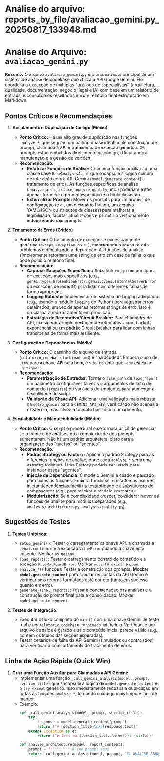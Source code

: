 # Análise do arquivo: reports_by_file/avaliacao_gemini.py_20250817_133948.md

# Análise do Arquivo: `avaliacao_gemini.py`

**Resumo:**
O arquivo `avaliacao_gemini.py` é o orquestrador principal de um sistema de análise de codebase que utiliza a API Google Gemini. Ele coordena a execução de múltiplas "análises de especialistas" (arquitetura, qualidade, documentação, negócio, legal e IA) com base em um relatório de entrada, e consolida os resultados em um relatório final estruturado em Markdown.

## Pontos Críticos e Recomendações

1.  **Acoplamento e Duplicação de Código (Médio)**
    *   **Ponto Crítico:** Há um alto grau de duplicação nas funções `analyze_*`, que seguem um padrão quase idêntico de construção de prompt, chamada à API e tratamento de exceção genérico. Os prompts estão embutidos diretamente no código, dificultando a manutenção e a gestão de versões.
    *   **Recomendação:**
        *   **Refatorar Funções de Análise:** Criar uma função auxiliar ou uma classe base `BaseAnalysisAgent` que encapsule a lógica comum de interação com a API Gemini (`model.generate_content`) e tratamento de erros. As funções específicas de análise (`analyze_architecture`, `analyze_quality`, etc.) poderiam então apenas fornecer o prompt específico e o título da seção.
        *   **Externalizar Prompts:** Mover os prompts para um arquivo de configuração (e.g., um dicionário Python, um arquivo YAML/JSON ou atributos de classes) para melhorar a legibilidade, facilitar atualizações e permitir o versionamento independente dos prompts.

2.  **Tratamento de Erros (Crítico)**
    *   **Ponto Crítico:** O tratamento de exceções é excessivamente genérico (`except Exception as e:`), mascarando a causa raiz de problemas e dificultando a depuração. As funções de análise simplesmente retornam uma string de erro em caso de falha, o que pode poluir o relatório final.
    *   **Recomendação:**
        *   **Capturar Exceções Específicas:** Substituir `Exception` por tipos de exceções mais específicos (e.g., `genai.types.BrokenPipeError`, `genai.types.InternalServerError` ou exceções de rede/IO) para lidar com diferentes falhas de forma apropriada.
        *   **Logging Robusto:** Implementar um sistema de logging adequado (e.g., usando o módulo `logging` do Python) para registrar erros detalhados, em vez de apenas retornar strings de erro. Isso é crucial para monitoramento em produção.
        *   **Estratégia de Retentativa/Circuit Breaker:** Para chamadas de API, considerar a implementação de retentativas com backoff exponencial ou um padrão Circuit Breaker para lidar com falhas transitórias de forma mais resiliente.

3.  **Configuração e Dependências (Médio)**
    *   **Ponto Crítico:** O caminho do arquivo de entrada (`relatorio_codebase_turbinado.md`) é "hardcoded". Embora o uso de `.env` para a chave API seja bom, é vital garantir que `.env` esteja no `.gitignore`.
    *   **Recomendação:**
        *   **Parametrização de Entradas:** Tornar o `file_path` de `load_report` um parâmetro configurável, talvez via argumentos de linha de comando (`argparse`) ou variáveis de ambiente, para aumentar a flexibilidade do script.
        *   **Validação da Chave API:** Adicionar uma validação mais robusta na `setup_gemini` para a `GEMINI_API_KEY`, verificando não apenas a existência, mas talvez o formato básico ou comprimento.

4.  **Escalabilidade e Manutenibilidade (Médio)**
    *   **Ponto Crítico:** O script é procedural e se tornará difícil de gerenciar se o número de análises ou a complexidade dos prompts aumentarem. Não há um padrão arquitetural claro para a organização das "tarefas" ou "agentes".
    *   **Recomendação:**
        *   **Padrão Strategy ou Factory:** Aplicar o padrão Strategy para as diferentes funções de análise, onde cada `analyze_*` seria uma estratégia distinta. Uma Factory poderia ser usada para instanciar esses "agentes".
        *   **Injeção de Dependência:** O modelo Gemini é criado e passado para todas as funções. Embora funcional, em sistemas maiores, injetar dependências facilita a testabilidade e a substituição de componentes (e.g., para mockar o modelo em testes).
        *   **Modularização:** Se a complexidade crescer, considerar mover as funções de análise para módulos separados (e.g., `analysis/architecture.py`, `analysis/quality.py`).

## Sugestões de Testes

1.  **Testes Unitários:**
    *   `setup_gemini()`: Testar o carregamento da chave API, a chamada a `genai.configure` e a exceção `ValueError` quando a chave está ausente. Mockar `os.getenv`.
    *   `load_report()`: Testar o carregamento correto do conteúdo e a exceção `FileNotFoundError`. Mockar `os.path.exists` e `open`.
    *   `analyze_*()` funções: Testar a construção dos prompts. **Mockar `model.generate_content`** para simular respostas da API Gemini e verificar se o retorno formatado está correto (tanto em sucesso quanto em erro).
    *   `generate_final_report()`: Testar a concatenação das análises e a construção do prompt final para a consolidação. Mockar `model.generate_content`.

2.  **Testes de Integração:**
    *   Executar o fluxo completo do `main()` com uma chave Gemini de teste real e um `relatorio_codebase_turbinado.md` fictício. Verificar se um arquivo de saída é gerado e se o conteúdo inicial parece válido (e.g., contém os títulos das seções esperadas).
    *   Testar cenários de falha da API Gemini (simulados ou controlados) para verificar o comportamento do tratamento de erros.

## Linha de Ação Rápida (Quick Win)

1.  **Criar uma Função Auxiliar para Chamadas à API Gemini:**
    *   Implementar uma função `_call_gemini_analysis(model, prompt, section_title)` que encapsule a lógica de `model.generate_content` e o `try-except` genérico. Isso imediatamente reduzirá a duplicação em todas as funções `analyze_*`, tornando o código mais limpo e fácil de manter.
    *   Exemplo:
        ```python
        def _call_gemini_analysis(model, prompt, section_title):
            try:
                response = model.generate_content(prompt)
                return f"# {section_title}\n\n{response.text}"
            except Exception as e:
                return f"❌ Erro na {section_title.lower()}: {str(e)}"

        def analyze_architecture(model, report_content):
            prompt = f"""...""" # seu prompt aqui
            return _call_gemini_analysis(model, prompt, "🏗️ ANÁLISE ARQUITETURAL")
        ```